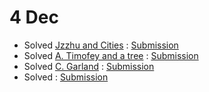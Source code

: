 
# 4 Dec

* Solved [Jzzhu and Cities](https://codeforces.com/contest/449/problem/B) : [Submission](https://codeforces.com/contest/449/submission/46578308)
* Solved [A. Timofey and a tree](https://codeforces.com/problemset/problem/763/A) : [Submission](https://codeforces.com/contest/763/submission/46575016)
* Solved [C. Garland](https://codeforces.com/problemset/problem/767/C) : [Submission](https://codeforces.com/contest/767/submission/46573209)
* Solved []() : [Submission]()

